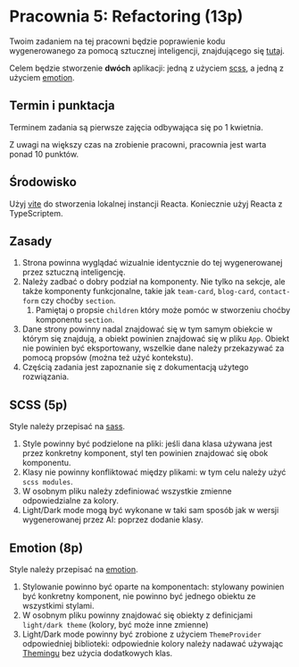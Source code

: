 # Pracownia 5: Refactoring (13p)

Twoim zadaniem na tej pracowni będzie poprawienie kodu wygenerowanego za pomocą sztucznej inteligencji, znajdującego się [tutaj](https://codesandbox.io/p/sandbox/new-wind-4k58gm).

Celem będzie stworzenie **dwóch** aplikacji: jedną z użyciem [scss](https://sass-lang.com/), a jedną z użyciem [emotion](https://emotion.sh).

## Termin i punktacja

Terminem zadania są pierwsze zajęcia odbywająca się po 1 kwietnia.

Z uwagi na większy czas na zrobienie pracowni, pracownia jest warta ponad 10 punktów.

## Środowisko

Użyj [vite](https://vitejs.dev/) do stworzenia lokalnej instancji Reacta. Koniecznie użyj Reacta z TypeScriptem.

## Zasady

1. Strona powinna wyglądać wizualnie identycznie do tej wygenerowanej przez sztuczną inteligencję.
2. Należy zadbać o dobry podział na komponenty. Nie tylko na sekcje, ale także komponenty funkcjonalne, takie jak `team-card`, `blog-card`, `contact-form` czy choćby `section`.
   1. Pamiętaj o propsie `children` który może pomóc w stworzeniu choćby komponentu `section`.
3. Dane strony powinny nadal znajdować się w tym samym obiekcie w którym się znajdują, a obiekt powinien znajdować się w pliku `App`. Obiekt nie powinien być eksportowany, wszelkie dane należy przekazywać za pomocą propsów (można też użyć kontekstu).
4. Częścią zadania jest zapoznanie się z dokumentacją użytego rozwiązania.

## SCSS (5p)

Style należy przepisać na [sass](https://vitejs.dev/guide/features#css-pre-processors).

1. Style powinny być podzielone na pliki: jeśli dana klasa używana jest przez konkretny komponent, styl ten powinien znajdować się obok komponentu.
2. Klasy nie powinny konfliktować między plikami: w tym celu należy użyć `scss modules`.
3. W osobnym pliku należy zdefiniować wszystkie zmienne odpowiedzialne za kolory.
4. Light/Dark mode mogą być wykonane w taki sam sposób jak w wersji wygenerowanej przez AI: poprzez dodanie klasy.

## Emotion (8p)

Style należy przepisać na [emotion](https://emotion.sh/docs/introduction).

1. Stylowanie powinno być oparte na komponentach: stylowany powinien być konkretny komponent, nie powinno być jednego obiektu ze wszystkimi stylami.
2. W osobnym pliku powinny znajdować się obiekty z definicjami `light/dark theme` (kolory, być może inne zmienne)
3. Light/Dark mode powinny być zrobione z użyciem `ThemeProvider` odpowiedniej biblioteki: odpowiednie kolory należy nadawać używając [Themingu](https://emotion.sh/docs/theming) bez użycia dodatkowych klas.

